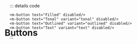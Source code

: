 <script setup>
import MButton from '../../lib/src/components/MButton/MButton.vue'
import MIOList from '../common/MIOList.vue'
import ExampleWrapper from '../common/ExampleWrapper.vue'
</script>


# Buttons 
<m-button style="float: right; transform: translateY(-100%)" target="_blank" rel="noopener noreferrer" link="https://m3.material.io/components/buttons/overview" variant="text" prepend-icon="open_in_new" text="material docs"/>

<MIOList :items="['Can contain an optional leading icon', 'Containers have fully rounded corners and are wide enough to fit label text', 'Keep labels concise and in sentence-case']"/>

[//]: # (## Usage)

## Button variants

<ExampleWrapper>
    <MButton text="Filled"/>
    <MButton text="Tonal" variant="tonal"/>
    <MButton text="Outlined" variant="outlined"/>
    <MButton text="Text" variant="text"/>
</ExampleWrapper>

::: details code
```vue
<m-button text="Filled"/>
<m-button text="Tonal" variant="tonal"/>
<m-button text="Outlined" variant="outlined"/>
<m-button text="Text" variant="text"/>
```
:::

## Icons

[//]: # (todo: create article for icon props and link here)
You can use all icons from [Google's material symbols](https://fonts.google.com/icons).

<ExampleWrapper>
    <MButton text="Go to" append-icon="arrow_forward"/>
    <MButton text="Search" variant="tonal" prepend-icon="search"/>
    <MButton variant="text" icon="lock"/>
</ExampleWrapper>


::: details code
```vue
<m-button text="Go to" append-icon="arrow_forward"/>
<m-button text="Search" variant="tonal" prepend-icon="search"/>
<m-button variant="text" icon="lock"/>
```
:::

::: warning
Don’t use two icons in the same button, as said in [guidelines](https://m3.material.io/components/buttons/guidelines#cb583641-335d-4a48-8407-899bc795e0f2)
:::

## Disabled state
You can set disabled state to button, by adding `disabled` prop

<ExampleWrapper>
    <MButton text="Filled" disabled/>
    <MButton text="Tonal" variant="tonal" disabled/>
    <MButton text="Outlined" variant="outlined" disabled/>
    <MButton text="Text" variant="text" disabled/>
</ExampleWrapper>

::: details code
```vue
<m-button text="Filled" disabled/>
<m-button text="Tonal" variant="tonal" disabled/>
<m-button text="Outlined" variant="outlined" disabled/>
<m-button text="Text" variant="text" disabled/>
```
:::
